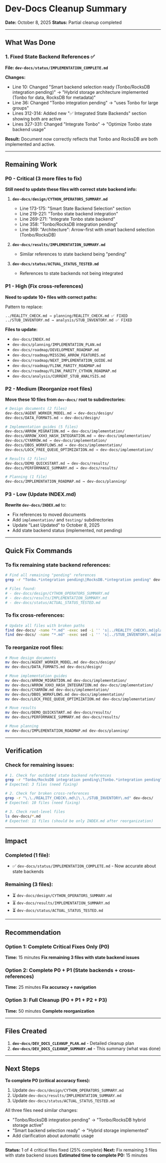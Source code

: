 # Dev-Docs Cleanup Summary

**Date:** October 8, 2025
**Status:** Partial cleanup completed

---

## What Was Done

### 1. Fixed State Backend References ✅

**File: `dev-docs/status/IMPLEMENTATION_COMPLETE.md`**

**Changes:**
- Line 10: Changed "Smart backend selection ready (Tonbo/RocksDB integration pending)"
  → "Hybrid storage architecture implemented (Tonbo for data, RocksDB for metadata)"
- Line 36: Changed "Tonbo integration pending" → "uses Tonbo for large groups"
- Lines 312-314: Added new "✅ Integrated State Backends" section showing both are active
- Lines 327-331: Changed "Integrate Tonbo" → "Optimize Tonbo state backend usage"

**Result:** Document now correctly reflects that Tonbo and RocksDB are both implemented and active.

---

## Remaining Work

### P0 - Critical (3 more files to fix)

**Still need to update these files with correct state backend info:**

1. **`dev-docs/design/CYTHON_OPERATORS_SUMMARY.md`**
   - Line 173-175: "Smart State Backend Selection" section
   - Line 219-221: "Tonbo state backend integration"
   - Line 269-271: "Integrate Tonbo state backend"
   - Line 358: "Tonbo/RocksDB integration pending"
   - Line 369: "Architecture": Arrow-first with smart backend selection (Tonbo/RocksDB)

2. **`dev-docs/results/IMPLEMENTATION_SUMMARY.md`**
   - Similar references to state backend being "pending"

3. **`dev-docs/status/ACTUAL_STATUS_TESTED.md`**
   - References to state backends not being integrated

### P1 - High (Fix cross-references)

**Need to update 10+ files with correct paths:**

Pattern to replace:
```
../REALITY_CHECK.md → planning/REALITY_CHECK.md ✅ FIXED
../STUB_INVENTORY.md → analysis/STUB_INVENTORY.md ✅ FIXED
```

**Files to update:**
- `dev-docs/INDEX.md`
- `dev-docs/planning/IMPLEMENTATION_PLAN.md`
- `dev-docs/roadmap/DEVELOPMENT_ROADMAP.md`
- `dev-docs/roadmap/MISSING_ARROW_FEATURES.md`
- `dev-docs/roadmap/NEXT_IMPLEMENTATION_GUIDE.md`
- `dev-docs/roadmap/FLINK_PARITY_ROADMAP.md`
- `dev-docs/roadmap/FLINK_PARITY_CYTHON_ROADMAP.md`
- `dev-docs/analysis/CURRENT_STUB_ANALYSIS.md`

### P2 - Medium (Reorganize root files)

**Move these 10 files from `dev-docs/` root to subdirectories:**

```bash
# Design documents (2 files)
dev-docs/AGENT_WORKER_MODEL.md → dev-docs/design/
dev-docs/DATA_FORMATS.md → dev-docs/design/

# Implementation guides (5 files)
dev-docs/ARROW_MIGRATION.md → dev-docs/implementation/
dev-docs/ARROW_XXH3_HASH_INTEGRATION.md → dev-docs/implementation/
dev-docs/CYARROW.md → dev-docs/implementation/
dev-docs/DBOS_WORKFLOWS.md → dev-docs/implementation/
dev-docs/LOCK_FREE_QUEUE_OPTIMIZATION.md → dev-docs/implementation/

# Results (2 files)
dev-docs/DEMO_QUICKSTART.md → dev-docs/results/
dev-docs/PERFORMANCE_SUMMARY.md → dev-docs/results/

# Planning (1 file)
dev-docs/IMPLEMENTATION_ROADMAP.md → dev-docs/planning/
```

### P3 - Low (Update INDEX.md)

**Rewrite `dev-docs/INDEX.md`** to:
- Fix references to moved documents
- Add `implementation/` and `testing/` subdirectories
- Update "Last Updated" to October 8, 2025
- Add state backend status (implemented, not pending)

---

## Quick Fix Commands

### To fix remaining state backend references:

```bash
# Find all remaining "pending" references
grep -r "Tonbo.*integration pending\|RocksDB.*integration pending" dev-docs/

# Files found:
# - dev-docs/design/CYTHON_OPERATORS_SUMMARY.md
# - dev-docs/results/IMPLEMENTATION_SUMMARY.md
# - dev-docs/status/ACTUAL_STATUS_TESTED.md
```

### To fix cross-references:

```bash
# Update all files with broken paths
find dev-docs/ -name "*.md" -exec sed -i '' 's|../REALITY_CHECK\.md|planning/REALITY_CHECK.md|g' {} \;
find dev-docs/ -name "*.md" -exec sed -i '' 's|../STUB_INVENTORY\.md|analysis/STUB_INVENTORY.md|g' {} \;
```

### To reorganize root files:

```bash
# Move design documents
mv dev-docs/AGENT_WORKER_MODEL.md dev-docs/design/
mv dev-docs/DATA_FORMATS.md dev-docs/design/

# Move implementation guides
mv dev-docs/ARROW_MIGRATION.md dev-docs/implementation/
mv dev-docs/ARROW_XXH3_HASH_INTEGRATION.md dev-docs/implementation/
mv dev-docs/CYARROW.md dev-docs/implementation/
mv dev-docs/DBOS_WORKFLOWS.md dev-docs/implementation/
mv dev-docs/LOCK_FREE_QUEUE_OPTIMIZATION.md dev-docs/implementation/

# Move results
mv dev-docs/DEMO_QUICKSTART.md dev-docs/results/
mv dev-docs/PERFORMANCE_SUMMARY.md dev-docs/results/

# Move planning
mv dev-docs/IMPLEMENTATION_ROADMAP.md dev-docs/planning/
```

---

## Verification

### Check for remaining issues:

```bash
# 1. Check for outdated state backend references
grep -r "Tonbo/RocksDB integration pending\|Tonbo.*integration pending" dev-docs/
# Expected: 3 files (need fixing)

# 2. Check for broken cross-references
grep -r "\.\./REALITY_CHECK\.md\|\.\./STUB_INVENTORY\.md" dev-docs/
# Expected: 10 files (need fixing)

# 3. Check root-level files
ls dev-docs/*.md
# Expected: 11 files (should be only INDEX.md after reorganization)
```

---

## Impact

### Completed (1 file):
- ✅ `dev-docs/status/IMPLEMENTATION_COMPLETE.md` - Now accurate about state backends

### Remaining (3 files):
- ⏳ `dev-docs/design/CYTHON_OPERATORS_SUMMARY.md`
- ⏳ `dev-docs/results/IMPLEMENTATION_SUMMARY.md`
- ⏳ `dev-docs/status/ACTUAL_STATUS_TESTED.md`

---

## Recommendation

### Option 1: Complete Critical Fixes Only (P0)
**Time:** 15 minutes
**Fix remaining 3 files with state backend issues**

### Option 2: Complete P0 + P1 (State backends + cross-references)
**Time:** 25 minutes
**Fix accuracy + navigation**

### Option 3: Full Cleanup (P0 + P1 + P2 + P3)
**Time:** 50 minutes
**Complete reorganization**

---

## Files Created

1. **`dev-docs/DEV_DOCS_CLEANUP_PLAN.md`** - Detailed cleanup plan
2. **`dev-docs/DEV_DOCS_CLEANUP_SUMMARY.md`** - This summary (what was done)

---

## Next Steps

**To complete P0 (critical accuracy fixes):**
1. Update `dev-docs/design/CYTHON_OPERATORS_SUMMARY.md`
2. Update `dev-docs/results/IMPLEMENTATION_SUMMARY.md`
3. Update `dev-docs/status/ACTUAL_STATUS_TESTED.md`

All three files need similar changes:
- "Tonbo/RocksDB integration pending" → "Tonbo/RocksDB hybrid storage active"
- "Smart backend selection ready" → "Hybrid storage implemented"
- Add clarification about automatic usage

---

**Status:** 1 of 4 critical files fixed (25% complete)
**Next:** Fix remaining 3 files with state backend issues
**Estimated time to complete P0:** 15 minutes
